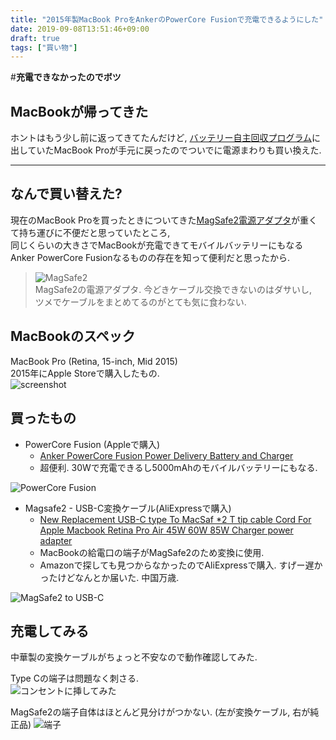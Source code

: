 ```yaml
---
title: "2015年製MacBook ProをAnkerのPowerCore Fusionで充電できるようにした"
date: 2019-09-08T13:51:46+09:00
draft: true
tags: ["買い物"]
---
```


#**充電できなかったのでボツ**

## MacBookが帰ってきた  
ホントはもう少し前に返ってきてたんだけど, [バッテリー自主回収プログラム](https://support.apple.com/ja-jp/15-inch-macbook-pro-battery-recall)に出していたMacBook Proが手元に戻ったのでついでに電源まわりも買い換えた.  

<!--more-->
---

## なんで買い替えた?
現在のMacBook Proを買ったときについてきた[MagSafe2電源アダプタ](https://www.apple.com/jp/shop/product/MD506J/A/apple-85w-magsafe-2-電源-アダプタmacbook-pro-retinaディスプレイモデル用)が重くて持ち運びに不便だと思っていたところ,  
同じくらいの大きさでMacBookが充電できてモバイルバッテリーにもなるAnker PowerCore Fusionなるものの存在を知って便利だと思ったから.  

> ![MagSafe2](/images/2019-09-08-magsafe2.jpg)  
MagSafe2の電源アダプタ. 今どきケーブル交換できないのはダサいし,  
ツメでケーブルをまとめてるのがとても気に食わない.

## MacBookのスペック
MacBook Pro (Retina, 15-inch, Mid 2015)  
2015年にApple Storeで購入したもの.  
![screenshot](/images/2019-09-08-screenshot.png)

## 買ったもの
- PowerCore Fusion (Appleで購入)
    - [Anker PowerCore Fusion Power Delivery Battery and Charger](https://www.apple.com/jp/shop/product/HMQD2ZM/A/anker-powercore-fusion-power-delivery-battery-and-charger)
    - 超便利. 30Wで充電できるし5000mAhのモバイルバッテリーにもなる.

![PowerCore Fusion](/images/2019-09-08-powercore-fusion.jpg)

- Magsafe2 - USB-C変換ケーブル(AliExpressで購入)
    - [New Replacement USB-C type To MacSaf *2 T tip cable Cord For Apple Macbook Retina Pro Air 45W 60W 85W Charger power adapter](https://www.aliexpress.com/item/4000002722834.html)
    - MacBookの給電口の端子がMagSafe2のため変換に使用.
    - Amazonで探しても見つからなかったのでAliExpressで購入. すげー遅かったけどなんとか届いた. 中国万歳.  

![MagSafe2 to USB-C](/images/2019-09-08-magsafe-usbc.jpg)

## 充電してみる
中華製の変換ケーブルがちょっと不安なので動作確認してみた.  

Type Cの端子は問題なく刺さる.  
![コンセントに挿してみた](/images/2019-09-08-outlet.jpg)

MagSafe2の端子自体はほとんど見分けがつかない.
(左が変換ケーブル, 右が純正品)
![端子](/images/2019-09-08-magsafe2-terminal.jpg)  
